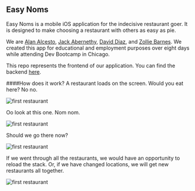 ## Easy Noms

Easy Noms is a mobile iOS application for the indecisive restaurant goer. It is designed to make choosing a restaurant with others as easy as pie.

We are [Alan Alcesto](https://www.linkedin.com/in/aalcesto), [Jack Abernethy](https://www.linkedin.com/in/jack-abernethy-ab257b9b), [David Diaz](https://www.linkedin.com/in/david-diaz-4308ba100), and [Zollie Barnes](https://www.linkedin.com/in/zolliebarnes). We created this app for educational and employment purposes over eight days while attending Dev Bootcamp in Chicago.

This repo represents the frontend of our application. You can find the backend [here](https://github.com/zoltron2001/easy_noms).

####How does it work?
A restaurant loads on the screen. Would you eat here? No no.

![first restaurant](https://github.com/zoltron2001/easy_noms/blob/master/imgs/2.png)

Oo look at this one. Nom nom.

![first restaurant](https://github.com/zoltron2001/easy_noms/blob/master/imgs/3.png)

Should we go there now?

![first restaurant](https://github.com/zoltron2001/easy_noms/blob/master/imgs/4.png)

If we went through all the restaurants, we would have an opportunity to reload the stack. Or, if we have changed locations, we will get new restaurants all together.

![first restaurant](https://github.com/zoltron2001/easy_noms/blob/master/imgs/5.png)
